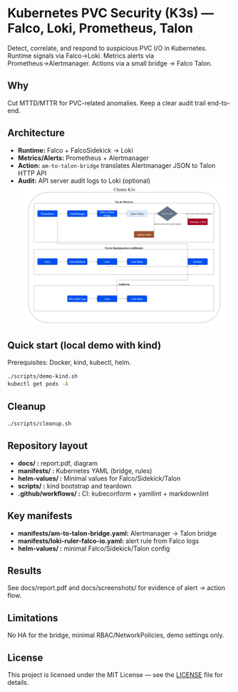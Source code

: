 # Kubernetes PVC Security (K3s) — Falco, Loki, Prometheus, Talon

Detect, correlate, and respond to suspicious PVC I/O in Kubernetes.  
Runtime signals via Falco→Loki. Metrics alerts via Prometheus→Alertmanager. Actions via a small bridge → Falco Talon.

## Why
Cut MTTD/MTTR for PVC-related anomalies. Keep a clear audit trail end-to-end.

## Architecture
- **Runtime:** Falco + FalcoSidekick → Loki
- **Metrics/Alerts:** Prometheus + Alertmanager
- **Action:** `am-to-talon-bridge` translates Alertmanager JSON to Talon HTTP API
- **Audit:** API server audit logs to Loki (optional)
![Architecture](docs/architecture.png)

## Quick start (local demo with kind)
Prerequisites: Docker, kind, kubectl, helm.
```bash
./scripts/demo-kind.sh
kubectl get pods -A 
```

## Cleanup
```bash
./scripts/cleanup.sh
```

## Repository layout
- **docs/ :** report.pdf, diagram
- **manifests/ :** Kubernetes YAML (bridge, rules)
- **helm-values/ :** Minimal values for Falco/Sidekick/Talon
- **scripts/ :** kind bootstrap and teardown
- **.github/workflows/ :** CI: kubeconform + yamllint + markdownlint

## Key manifests
- **manifests/am-to-talon-bridge.yaml:** Alertmanager → Talon bridge
- **manifests/loki-ruler-falco-io.yaml:** alert rule from Falco logs
- **helm-values/ :** minimal Falco/Sidekick/Talon config

## Results
See docs/report.pdf and docs/screenshots/ for evidence of alert → action flow.

## Limitations
No HA for the bridge, minimal RBAC/NetworkPolicies, demo settings only.

## License
This project is licensed under the MIT License — see the [LICENSE](LICENSE) file for details.